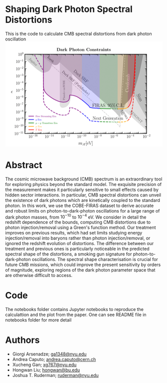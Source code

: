 
# Shaping Dark Photon Spectral Distortions

This is the code to calculate CMB spectral distortions from dark photon oscillation
![Main result](https://github.com/GiorgiArsenadze/CMB-Shaping-Dark-Photon-Spectral-Distortions/blob/main/mAp_eps_plt_allbounds_.png)


# Abstract
The cosmic microwave background (CMB) spectrum is an extraordinary tool for exploring physics beyond the standard model. The exquisite precision of the measurement makes it particularly sensitive to small effects caused by hidden sector interactions. In particular, CMB spectral distortions can unveil the existence of dark photons which are kinetically coupled to the standard photon. In this work, we use the COBE-FIRAS dataset to derive accurate and robust limits on photon-to-dark-photon oscillations for a large range of dark photon masses, from $10^{-10}$ to $10^{-4}$ eV. We consider in detail the redshift dependence of the bounds, computing CMB distortions due to photon injection/removal using a Green's function method. Our treatment improves on previous results, which had set limits studying energy injection/removal into baryons rather than photon injection/removal, or ignored the redshift evolution of distortions. The difference between our treatment and previous ones is particularly noticeable in the predicted spectral shape of the distortions, a smoking gun signature for photon-to-dark-photon oscillations. The spectral shape characterisation is crucial for future CMB missions, which could improve the present sensitivity by orders of magnitude, exploring regions of the dark photon parameter space that are otherwise difficult to access. 


# Code

The notebooks folder contains Jupyter notebooks to reproduce the calculattion and the plot from the paper. One can see README file in notebooks folder for more detail

# Authors
* Giorgi Arsenadze; ga1348@nyu.edu
* Andrea Caputo; andrea.caputo@cern.ch
* Xucheng Gan; xg767@nyu.edu
* Hongwan Liu; hongwan@bu.edu
* Joshua T. Ruderman; ruderman@nyu.edu



